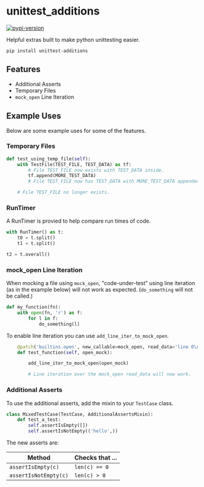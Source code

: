 # unittest_additions

[![pypi-version]][pypi]

Helpful extras built to make python unittesting easier.

`pip install unittest-additions`

## Features

* Additional Asserts
* Temporary Files
* `mock_open` Line Iteration

## Example Uses

Below are some example uses for some of the features.

### Temporary Files

```python
def test_using_temp_file(self):
    with TestFile(TEST_FILE, TEST_DATA) as tf:
    	# File TEST_FILE now exists with TEST_DATA inside.
        tf.append(MORE_TEST_DATA)
        # File TEST_FILE now has TEST_DATA with MORE_TEST_DATA appended.

    # File TEST_FILE no longer exists.
```

### RunTimer

A RunTimer is provied to help compare run times of code.

```python
with RunTimer() as t:
    t0 = t.split()
    t1 = t.split()

t2 = t.overall()
```

### mock_open Line Iteration

When mocking a file using `mock_open`, "code-under-test" using line iteration (as in the example below) will not work as expected. (`do_something` will not be called.)

```python
def my_function(fn):
    with open(fn, 'r') as f:
        for l in f:
    	    do_something(l)
```

To enable line iteration you can use `add_line_iter_to_mock_open`.

```python
    @patch('builtins.open', new_callable=mock_open, read_data='line 0\nline 1\n')
    def test_function(self, open_mock):

        add_line_iter_to_mock_open(open_mock)

        # Line iteration over the mock_open read_data will now work.
```

### Additional Asserts

To use the additional asserts, add the mixin to your `TestCase` class.

```python
class MixedTestCase(TestCase, AdditionalAssertsMixin):
    def test_a_test:
        self.assertIsEmpty([])
        self.assertIsNotEmpty(('hello',))
```

The new asserts are:

| Method                  | Checks that ...
|-------------------------|----------------
| `assertIsEmpty(c)`      | `len(c) == 0`
| `assertIsNotEmpty(c)`   | `len(c) > 0`

[pypi-version]: https://img.shields.io/pypi/v/unittest-additions.svg
[pypi]: https://pypi.org/project/unittest-additions/